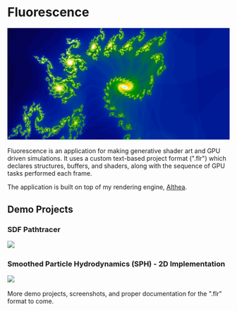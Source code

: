 # Fluorescence

<img src="https://github.com/nithinp7/Fluorescence/blob/main/Screenshots/Fractal.png"/>

Fluorescence is an application for making generative shader art and GPU driven simulations. It uses a custom text-based project format (".flr") which declares structures, buffers, and shaders, along with the sequence of GPU tasks performed each frame. 

The application is built on top of my rendering engine, [Althea](https://github.com/nithinp7/Althea).

## Demo Projects

### SDF Pathtracer

<img src="https://github.com/nithinp7/Fluorescence/blob/main/Screenshots/SDF.png"/>

### Smoothed Particle Hydrodynamics (SPH) - 2D Implementation

<img src="https://github.com/nithinp7/Fluorescence/blob/main/Screenshots/SPH.gif"/>

More demo projects, screenshots, and proper documentation for the ".flr" format to come.
